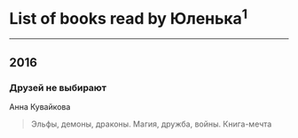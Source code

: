 # List of books read by Юленька<sup>1</sup>
---

## 2016

### Друзей не выбирают
Анна Кувайкова
> Эльфы, демоны, драконы. Магия, дружба, войны. Книга-мечта



